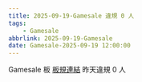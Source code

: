 ```yaml
---
title: 2025-09-19-Gamesale 違規 0 人
tags:
    - Gamesale
abbrlink: 2025-09-19-Gamesale
date: Gamesale-2025-09-19 12:00:00
---
```

Gamesale 板 [板規連結](https://www.ptt.cc/bbs/Gossiping/M.1637425085.A.07D.html)
昨天違規 0 人
